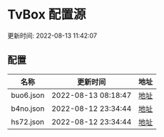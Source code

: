 
# TvBox 配置源

更新时间: 2022-08-13 11:42:07


## 配置

|   名称  | 更新时间  |地址  |
|  ----  | ----  |----  |
|  buo6.json | 2022-08-13 08:18:47 |[地址](https://box.okeybox.top/tv/buo6.json) |
|  b4no.json | 2022-08-12 23:34:44 |[地址](https://box.okeybox.top/tv/b4no.json) |
|  hs72.json | 2022-08-12 23:34:44 |[地址](https://box.okeybox.top/tv/hs72.json) |
  
    